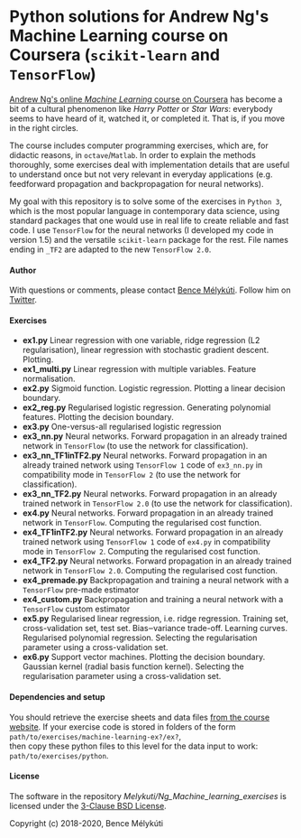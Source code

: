 # Python solutions for Andrew Ng's Machine Learning course on Coursera (`scikit-learn` and `TensorFlow`)


[Andrew Ng's online _Machine Learning_ course on Coursera](https://www.coursera.org/learn/machine-learning) has become a bit of a cultural phenomenon like _Harry Potter_ or _Star Wars_: everybody seems to have heard of it, watched it, or completed it. That is, if you move in the right circles.

The course includes computer programming exercises, which are, for didactic reasons, in `octave`/`Matlab`. In order to explain the methods thoroughly, some exercises deal with implementation details that are useful to understand once but not very relevant in everyday applications (e.g. feedforward propagation and backpropagation for neural networks).

My goal with this repository is to solve some of the exercises in `Python 3`, which is the most popular language in contemporary data science, using standard packages that one would use in real life to create reliable and fast code. I use `TensorFlow` for the neural networks (I developed my code in version 1.5) and the versatile `scikit-learn` package for the rest. File names ending in `_TF2` are adapted to the new `TensorFlow 2.0`.


#### Author

With questions or comments, please contact [Bence Mélykúti](https://github.com/Melykuti). Follow him on [Twitter](https://twitter.com/BMelykuti).


#### Exercises

* **ex1.py** Linear regression with one variable, ridge regression (L2 regularisation), linear regression with stochastic gradient descent. Plotting.
* **ex1\_multi.py** Linear regression with multiple variables. Feature normalisation.
* **ex2.py** Sigmoid function. Logistic regression. Plotting a linear decision boundary.
* **ex2\_reg.py** Regularised logistic regression. Generating polynomial features. Plotting the decision boundary.
* **ex3.py** One-versus-all regularised logistic regression
* **ex3_nn.py** Neural networks. Forward propagation in an already trained network in `TensorFlow` (to use the network for classification).
* **ex3_nn_TF1inTF2.py** Neural networks. Forward propagation in an already trained network using `TensorFlow 1` code of `ex3_nn.py` in compatibility mode in `TensorFlow 2` (to use the network for classification).
* **ex3_nn_TF2.py** Neural networks. Forward propagation in an already trained network in `TensorFlow 2.0` (to use the network for classification).
* **ex4.py** Neural networks. Forward propagation in an already trained network in `TensorFlow`. Computing the regularised cost function.
* **ex4_TF1inTF2.py** Neural networks. Forward propagation in an already trained network using `TensorFlow 1` code of `ex4.py` in compatibility mode in `TensorFlow 2`. Computing the regularised cost function.
* **ex4_TF2.py** Neural networks. Forward propagation in an already trained network in `TensorFlow 2.0`. Computing the regularised cost function.
* **ex4\_premade.py** Backpropagation and training a neural network with a `TensorFlow` pre-made estimator
* **ex4\_custom.py** Backpropagation and training a neural network with a `TensorFlow` custom estimator
* **ex5.py** Regularised linear regression, i.e. ridge regression. Training set, cross-validation set, test set. Bias‒variance trade-off. Learning curves. Regularised polynomial regression. Selecting the regularisation parameter using a cross-validation set.
* **ex6.py** Support vector machines. Plotting the decision boundary. Gaussian kernel (radial basis function kernel). Selecting the regularisation parameter using a cross-validation set.

#### Dependencies and setup

You should retrieve the exercise sheets and data files [from the course website](https://www.coursera.org/learn/machine-learning). If your exercise code is stored in folders of the form  
`path/to/exercises/machine-learning-ex?/ex?`,  
then copy these python files to this level for the data input to work:  
`path/to/exercises/python`.

#### License

The software in the repository _Melykuti/Ng\_Machine\_learning\_exercises_ is licensed under the [3-Clause BSD License](https://opensource.org/licenses/BSD-3-Clause).

Copyright (c) 2018-2020, Bence Mélykúti
